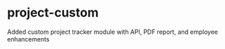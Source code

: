# project-custom
Added custom project tracker module with API, PDF report, and employee enhancements
